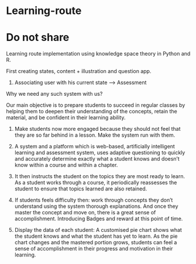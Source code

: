 # Learning-route

# Do not share 
Learning route implementation using knowledge space theory in Python and R.

First creating states, content + illustration and question app.
1. Associating user with his current state --> Assessment


Why we need any such system with us?

Our main objective is to prepare students to succeed in regular classes by helping them to deepen their understanding of the concepts, retain the material, and be confident in their learning ability.

1. Make students now more engaged because they should not feel that they are so far behind in a lesson. Make the system run with them.

3. A system and a platform which is web-based, artificially intelligent learning and
assessment system, uses adaptive questioning to quickly and accurately determine exactly what a student knows and doesn’t know within a course and within a chapter.

3. It then instructs the student on the topics they are most ready to learn. As a student works through a course, it periodically reassesses the student to ensure that topics learned are also retained.

4. If students feels difficulty then:  work through concepts they don’t understand using the system thorough explanations. And once they master the concept and move on, there is a great sense of accomplishment. Introducing Badges and reward at this point of time.

5. Display the data of each student:  A customised pie chart shows what the student knows and what the student has yet to learn. As the pie chart changes and the mastered portion grows, students can feel a sense of accomplishment in their progress and motivation in their learning.
